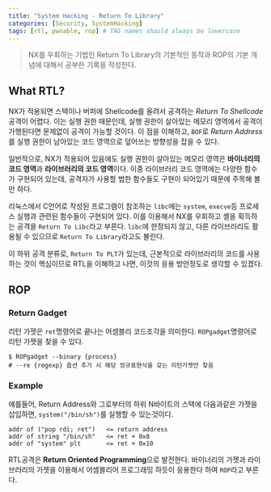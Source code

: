 ```yaml
---
title: "System Hacking - Return To Library"
categories: [Security, SystemHacking]
tags: [rtl, pwnable, rop] # TAG names should always be lowercase
---
```


> NX를 우회하는 기법인 Return To Library의 기본적인 동작과 ROP의 기본 개념에 대해서 공부한 기록을 작성한다.

## What RTL?
NX가 적용되면 스택이나 버퍼에 Shellcode를 올려서 공격하는 *Return To Shellcode*공격이 어렵다. 이는 실행 권한 때문인데, 실행 권한이 살아있는 메모리 영역에서 공격이 가행된다면 문제없이 공격이 가능할 것이다. 이 점을 이해하고, `BOF`로 *Return Address*를 실행 권한이 남아있는 코드 영역으로 덮어쓰는 방향성을 잡을 수 있다.

일반적으로, NX가 적용되어 있음에도 실행 권한이 살아있는 메모리 영역은 **바이너리의 코드 영역**과 **라이브러리의 코드 영역**이다. 이중 라이브러리 코드 영역에는 다양한 함수가 구현되어 있는데, 공격자가 사용할 법한 함수들도 구현이 되어있기 때문에 주목해 볼만 하다.

리눅스에서 C언어로 작성된 프로그램이 참조하는 `libc`에는 `system`, `execve`등 프로세스 실행과 관련된 함수들이 구현되어 있다. 이를 이용해서 NX를 우회하고 셸을 획득하는 공격을 `Return To Libc`라고 부른다. `libc`에 한정되지 않고, 다른 라이브러리도 활용될 수 있으므로 `Return To Library`라고도 불린다.

이 하위 공격 분류로, `Return To PLT`가 있는데, 근본적으로 라이브러리의 코드를 사용하는 것이 핵심이므로 RTL을 이해하고 나면, 이것의 응용 방안정도로 생각할 수 있겠다.


## ROP

### Return Gadget
리턴 가젯은 `ret`명령어로 끝나는 어셈블리 코드조각을 의미한다. `ROPgadget`명령어로 리턴 가젯을 찾을 수 있다.
```shell
$ ROPgadget --binary {process} 
# --re {regexp} 옵션 추가 시 해당 정규표현식을 갖는 리턴가젯만 찾음
```

### Example
얘를들어, Return Address와 그로부터의 하위 N바이트의 스택에 다음과같은 가젯을 삽입하면, `system("/bin/sh")`를 실행할 수 있는것이다.
```text
addr of ("pop rdi; ret")   <= return address
addr of string "/bin/sh"   <= ret + 0x8
addr of "system" plt       <= ret + 0x10
```

RTL공격은 **Return Oriented Programming**으로 발전한다. 바이너리의 가젯과 라이브러리의 가젯을 이용해서 어셈블리어 프로그래밍 하듯이 응용한다 하여 `ROP`라고 부른다. 